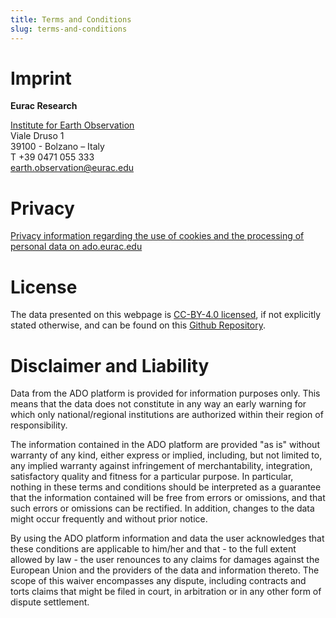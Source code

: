 ```yaml
---
title: Terms and Conditions
slug: terms-and-conditions
---
```


# Imprint

**Eurac Research**

[Institute for Earth Observation](https://www.eurac.edu/en/institutes-centers/institute-for-earth-observation)  
Viale Druso 1  
39100 - Bolzano – Italy  
T +39 0471 055 333  
earth.observation@eurac.edu

# Privacy

[Privacy information regarding the use of cookies and the processing of personal data on ado.eurac.edu](https://www.eurac.edu/en/static/privacy-policy)

# License

The data presented on this webpage is [CC-BY-4.0 licensed](https://github.com/Eurac-Research/ado-data/blob/main/LICENSE.md), if not explicitly stated otherwise, and can be found on this [Github Repository](https://github.com/Eurac-Research/ado-data).

# Disclaimer and Liability

Data from the ADO platform is provided for information purposes only. This means that the data does not constitute in any way an early warning for which only national/regional institutions are authorized within their region of responsibility.

The information contained in the ADO platform are provided "as is" without warranty of any kind, either express or implied, including, but not limited to, any implied warranty against infringement of merchantability, integration, satisfactory quality and fitness for a particular purpose. In particular, nothing in these terms and conditions should be interpreted as a guarantee that the information contained will be free from errors or omissions, and that such errors or omissions can be rectified. In addition, changes to the data might occur frequently and without prior notice.

By using the ADO platform information and data the user acknowledges that these conditions are applicable to him/her and that - to the full extent allowed by law - the user renounces to any claims for damages against the European Union and the providers of the data and information thereto. The scope of this waiver encompasses any dispute, including contracts and torts claims that might be filed in court, in arbitration or in any other form of dispute settlement.

